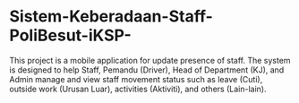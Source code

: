 # Sistem-Keberadaan-Staff-PoliBesut-iKSP-
This project is a mobile application for update presence of staff. The system is designed to help Staff, Pemandu (Driver), Head of Department (KJ), and Admin manage and view staff movement status such as leave (Cuti), outside work (Urusan Luar), activities (Aktiviti), and others (Lain-lain).
